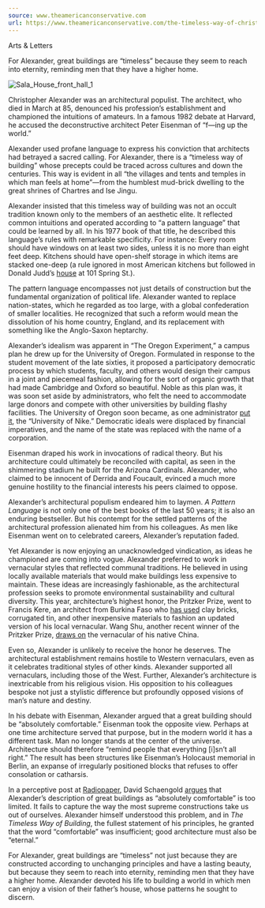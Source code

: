 ```yaml
---
source: www.theamericanconservative.com
url: https://www.theamericanconservative.com/the-timeless-way-of-christopher-alexander/
---
```


Arts & Letters

For Alexander, great buildings are “timeless” because they seem to reach into eternity, reminding men that they have a higher home.

![Sala_House_front_hall_1](https://www.theamericanconservative.com/wp-content/uploads/2022/05/Sala_House_front_hall_1-scaled-e1653403401833.jpg)

Christopher Alexander was an architectural populist. The architect, who died in March at 85, denounced his profession’s establishment and championed the intuitions of amateurs. In a famous 1982 debate at Harvard, he accused the deconstructive architect Peter Eisenman of “f—ing up the world.”

Alexander used profane language to express his conviction that architects had betrayed a sacred calling. For Alexander, there is a “timeless way of building” whose precepts could be traced across cultures and down the centuries. This way is evident in all “the villages and tents and temples in which man feels at home”—from the humblest mud-brick dwelling to the great shrines of Chartres and Ise Jingu.

Alexander insisted that this timeless way of building was not an occult tradition known only to the members of an aesthetic elite. It reflected common intuitions and operated according to “a pattern language” that could be learned by all. In his 1977 book of that title, he described this language’s rules with remarkable specificity. For instance: Every room should have windows on at least two sides, unless it is no more than eight feet deep. Kitchens should have open-shelf storage in which items are stacked one-deep (a rule ignored in most American kitchens but followed in Donald Judd’s [house](https://cdn.wallpaper.com/main/styles/responsive_1460w_scale/s3/e_wal_2013_004_jun_136-2.jpg?itok=JJmOjnWM) at 101 Spring St.).

The pattern language encompasses not just details of construction but the fundamental organization of political life. Alexander wanted to replace nation-states, which he regarded as too large, with a global confederation of smaller localities. He recognized that such a reform would mean the dissolution of his home country, England, and its replacement with something like the Anglo-Saxon heptarchy.

Alexander’s idealism was apparent in “The Oregon Experiment,” a campus plan he drew up for the University of Oregon. Formulated in response to the student movement of the late sixties, it proposed a participatory democratic process by which students, faculty, and others would design their campus in a joint and piecemeal fashion, allowing for the sort of organic growth that had made Cambridge and Oxford so beautiful. Noble as this plan was, it was soon set aside by administrators, who felt the need to accommodate large donors and compete with other universities by building flashy facilities. The University of Oregon soon became, as one administrator [put it](https://www.nytimes.com/2013/08/03/sports/ncaafootball/oregon-football-complex-is-glittering-monument-to-ducks-ambitions.html), the “University of Nike.” Democratic ideals were displaced by financial imperatives, and the name of the state was replaced with the name of a corporation.

Eisenman draped his work in invocations of radical theory. But his architecture could ultimately be reconciled with capital, as seen in the shimmering stadium he built for the Arizona Cardinals. Alexander, who claimed to be innocent of Derrida and Foucault, evinced a much more genuine hostility to the financial interests his peers claimed to oppose.

Alexander’s architectural populism endeared him to laymen. _A Pattern Language_ is not only one of the best books of the last 50 years; it is also an enduring bestseller. But his contempt for the settled patterns of the architectural profession alienated him from his colleagues. As men like Eisenman went on to celebrated careers, Alexander’s reputation faded.

Yet Alexander is now enjoying an unacknowledged vindication, as ideas he championed are coming into vogue. Alexander preferred to work in vernacular styles that reflected communal traditions. He believed in using locally available materials that would make buildings less expensive to maintain. These ideas are increasingly fashionable, as the architectural profession seeks to promote environmental sustainability and cultural diversity. This year, architecture’s highest honor, the Pritzker Prize, went to Francis Kere, an architect from Burkina Faso who [has used](https://www.archdaily.com/785955/primary-school-in-gando-kere-architecture) clay bricks, corrugated tin, and other inexpensive materials to fashion an updated version of his local vernacular. Wang Shu, another recent winner of the Pritzker Prize, [draws on](https://www.architecturalrecord.com/articles/5844-tiles-hill-by-amateur-architecture-studio) the vernacular of his native China.

Even so, Alexander is unlikely to receive the honor he deserves. The architectural establishment remains hostile to Western vernaculars, even as it celebrates traditional styles of other kinds. Alexander supported all vernaculars, including those of the West. Further, Alexander’s architecture is inextricable from his religious vision. His opposition to his colleagues bespoke not just a stylistic difference but profoundly opposed visions of man’s nature and destiny.

In his debate with Eisenman, Alexander argued that a great building should be “absolutely comfortable.” Eisenman took the opposite view. Perhaps at one time architecture served that purpose, but in the modern world it has a different task. Man no longer stands at the center of the universe. Architecture should therefore “remind people that everything \[i\]sn’t all right.” The result has been structures like Eisenman’s Holocaust memorial in Berlin, an expanse of irregularly positioned blocks that refuses to offer consolation or catharsis.

In a perceptive post at [Radiopaper](https://radiopaper.com/), David Schaengold [argues](https://radiopaper.com/conversation/o4jadQHvIGvfY9JNC9MD/HYf7YCe9pfcdQSIkWrWF) that Alexander’s description of great buildings as “absolutely comfortable” is too limited. It fails to capture the way the most supreme constructions take us out of ourselves. Alexander himself understood this problem, and in _The Timeless Way of Building_, the fullest statement of his principles, he granted that the word “comfortable” was insufficient; good architecture must also be “eternal.”

For Alexander, great buildings are “timeless” not just because they are constructed according to unchanging principles and have a lasting beauty, but because they seem to reach into eternity, reminding men that they have a higher home. Alexander devoted his life to building a world in which men can enjoy a vision of their father’s house, whose patterns he sought to discern.
